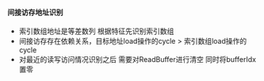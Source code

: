 #### 间接访存地址识别
* 索引数组地址是等差数列  根据特征先识别索引数组
* 间接访存存在依赖关系，目标地址load操作的cycle > 索引数组load操作的cycle
* 对最近的读写访问情况识别之后 需要对ReadBuffer进行清空  同时将bufferIdx置零